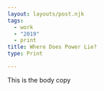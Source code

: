 ```yaml
---
layout: layouts/post.njk
tags:
  - work
  - "2019"
  - print
title: Where Does Power Lie?
type: Print

---
```


This is the body copy 